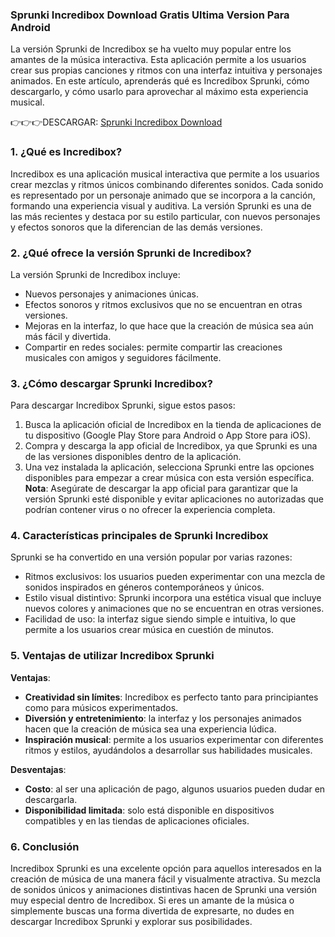 ### Sprunki Incredibox Download Gratis Ultima Version Para Android
La versión Sprunki de Incredibox se ha vuelto muy popular entre los amantes de la música interactiva. Esta aplicación permite a los usuarios crear sus propias canciones y ritmos con una interfaz intuitiva y personajes animados. En este artículo, aprenderás qué es Incredibox Sprunki, cómo descargarlo, y cómo usarlo para aprovechar al máximo esta experiencia musical.

👉👉👉DESCARGAR: [Sprunki Incredibox Download](https://apktoca.com/sprunki-incredibox-apk)

### 1. ¿Qué es Incredibox?

Incredibox es una aplicación musical interactiva que permite a los usuarios crear mezclas y ritmos únicos combinando diferentes sonidos. Cada sonido es representado por un personaje animado que se incorpora a la canción, formando una experiencia visual y auditiva. La versión Sprunki es una de las más recientes y destaca por su estilo particular, con nuevos personajes y efectos sonoros que la diferencian de las demás versiones.

### 2. ¿Qué ofrece la versión Sprunki de Incredibox?
La versión Sprunki de Incredibox incluye:

- Nuevos personajes y animaciones únicas.
- Efectos sonoros y ritmos exclusivos que no se encuentran en otras versiones.
- Mejoras en la interfaz, lo que hace que la creación de música sea aún más fácil y divertida.
- Compartir en redes sociales: permite compartir las creaciones musicales con amigos y seguidores fácilmente.

### 3. ¿Cómo descargar Sprunki Incredibox?

Para descargar Incredibox Sprunki, sigue estos pasos:

1. Busca la aplicación oficial de Incredibox en la tienda de aplicaciones de tu dispositivo (Google Play Store para Android o App Store para iOS).
2. Compra y descarga la app oficial de Incredibox, ya que Sprunki es una de las versiones disponibles dentro de la aplicación.
3. Una vez instalada la aplicación, selecciona Sprunki entre las opciones disponibles para empezar a crear música con esta versión específica.
**Nota**: Asegúrate de descargar la app oficial para garantizar que la versión Sprunki esté disponible y evitar aplicaciones no autorizadas que podrían contener virus o no ofrecer la experiencia completa.

### 4. Características principales de Sprunki Incredibox

Sprunki se ha convertido en una versión popular por varias razones:

- Ritmos exclusivos: los usuarios pueden experimentar con una mezcla de sonidos inspirados en géneros contemporáneos y únicos.
- Estilo visual distintivo: Sprunki incorpora una estética visual que incluye nuevos colores y animaciones que no se encuentran en otras versiones.
- Facilidad de uso: la interfaz sigue siendo simple e intuitiva, lo que permite a los usuarios crear música en cuestión de minutos.

### 5. Ventajas de utilizar Incredibox Sprunki

**Ventajas**:

- **Creatividad sin límites**: Incredibox es perfecto tanto para principiantes como para músicos experimentados.
- **Diversión y entretenimiento**: la interfaz y los personajes animados hacen que la creación de música sea una experiencia lúdica.
- **Inspiración musical**: permite a los usuarios experimentar con diferentes ritmos y estilos, ayudándolos a desarrollar sus habilidades musicales.

**Desventajas**:

- **Costo**: al ser una aplicación de pago, algunos usuarios pueden dudar en descargarla.
- **Disponibilidad limitada**: solo está disponible en dispositivos compatibles y en las tiendas de aplicaciones oficiales.

### 6. Conclusión

Incredibox Sprunki es una excelente opción para aquellos interesados en la creación de música de una manera fácil y visualmente atractiva. Su mezcla de sonidos únicos y animaciones distintivas hacen de Sprunki una versión muy especial dentro de Incredibox. Si eres un amante de la música o simplemente buscas una forma divertida de expresarte, no dudes en descargar Incredibox Sprunki y explorar sus posibilidades.

